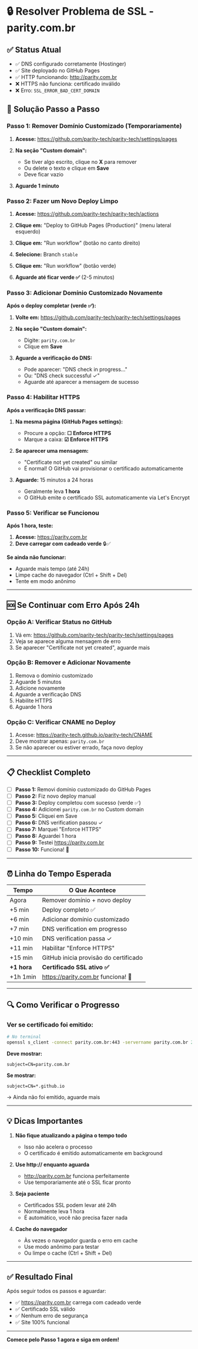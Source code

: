 # 🔒 Resolver Problema de SSL - parity.com.br

## ✅ Status Atual

- ✅ DNS configurado corretamente (Hostinger)
- ✅ Site deployado no GitHub Pages
- ✅ HTTP funcionando: http://parity.com.br
- ❌ HTTPS não funciona: certificado inválido
- ❌ Erro: `SSL_ERROR_BAD_CERT_DOMAIN`

## 🎯 Solução Passo a Passo

### Passo 1: Remover Domínio Customizado (Temporariamente)

1. **Acesse:** https://github.com/parity-tech/parity-tech/settings/pages

2. **Na seção "Custom domain":**
   - Se tiver algo escrito, clique no **X** para remover
   - Ou delete o texto e clique em **Save**
   - Deve ficar vazio

3. **Aguarde 1 minuto**

### Passo 2: Fazer um Novo Deploy Limpo

1. **Acesse:** https://github.com/parity-tech/parity-tech/actions

2. **Clique em:** "Deploy to GitHub Pages (Production)" (menu lateral esquerdo)

3. **Clique em:** "Run workflow" (botão no canto direito)

4. **Selecione:** Branch `stable`

5. **Clique em:** "Run workflow" (botão verde)

6. **Aguarde até ficar verde ✅** (2-5 minutos)

### Passo 3: Adicionar Domínio Customizado Novamente

**Após o deploy completar (verde ✅):**

1. **Volte em:** https://github.com/parity-tech/parity-tech/settings/pages

2. **Na seção "Custom domain":**
   - Digite: `parity.com.br`
   - Clique em **Save**

3. **Aguarde a verificação do DNS:**
   - Pode aparecer: "DNS check in progress..."
   - Ou: "DNS check successful ✓"
   - Aguarde até aparecer a mensagem de sucesso

### Passo 4: Habilitar HTTPS

**Após a verificação DNS passar:**

1. **Na mesma página (GitHub Pages settings):**
   - Procure a opção: **☐ Enforce HTTPS**
   - Marque a caixa: **☑ Enforce HTTPS**

2. **Se aparecer uma mensagem:**
   - "Certificate not yet created" ou similar
   - É normal! O GitHub vai provisionar o certificado automaticamente

3. **Aguarde:** 15 minutos a 24 horas
   - Geralmente leva **1 hora**
   - O GitHub emite o certificado SSL automaticamente via Let's Encrypt

### Passo 5: Verificar se Funcionou

**Após 1 hora, teste:**

1. **Acesse:** https://parity.com.br
2. **Deve carregar com cadeado verde** 🔒✅

**Se ainda não funcionar:**
- Aguarde mais tempo (até 24h)
- Limpe cache do navegador (Ctrl + Shift + Del)
- Tente em modo anônimo

---

## 🆘 Se Continuar com Erro Após 24h

### Opção A: Verificar Status no GitHub

1. Vá em: https://github.com/parity-tech/parity-tech/settings/pages
2. Veja se aparece alguma mensagem de erro
3. Se aparecer "Certificate not yet created", aguarde mais

### Opção B: Remover e Adicionar Novamente

1. Remova o domínio customizado
2. Aguarde 5 minutos
3. Adicione novamente
4. Aguarde a verificação DNS
5. Habilite HTTPS
6. Aguarde 1 hora

### Opção C: Verificar CNAME no Deploy

1. Acesse: https://parity-tech.github.io/parity-tech/CNAME
2. Deve mostrar apenas: `parity.com.br`
3. Se não aparecer ou estiver errado, faça novo deploy

---

## 📋 Checklist Completo

- [ ] **Passo 1:** Removi domínio customizado do GitHub Pages
- [ ] **Passo 2:** Fiz novo deploy manual
- [ ] **Passo 3:** Deploy completou com sucesso (verde ✅)
- [ ] **Passo 4:** Adicionei `parity.com.br` no Custom domain
- [ ] **Passo 5:** Cliquei em Save
- [ ] **Passo 6:** DNS verification passou ✓
- [ ] **Passo 7:** Marquei "Enforce HTTPS"
- [ ] **Passo 8:** Aguardei 1 hora
- [ ] **Passo 9:** Testei https://parity.com.br
- [ ] **Passo 10:** Funciona! 🎉

---

## ⏰ Linha do Tempo Esperada

| Tempo | O Que Acontece |
|-------|----------------|
| Agora | Remover domínio + novo deploy |
| +5 min | Deploy completo ✅ |
| +6 min | Adicionar domínio customizado |
| +7 min | DNS verification em progresso |
| +10 min | DNS verification passa ✓ |
| +11 min | Habilitar "Enforce HTTPS" |
| +15 min | GitHub inicia provisão do certificado |
| **+1 hora** | **Certificado SSL ativo ✅** |
| +1h 1min | https://parity.com.br funciona! 🎉 |

---

## 🔍 Como Verificar o Progresso

### Ver se certificado foi emitido:

```bash
# No terminal
openssl s_client -connect parity.com.br:443 -servername parity.com.br 2>/dev/null | grep "subject="
```

**Deve mostrar:**
```
subject=CN=parity.com.br
```

**Se mostrar:**
```
subject=CN=*.github.io
```
→ Ainda não foi emitido, aguarde mais

---

## 💡 Dicas Importantes

1. **Não fique atualizando a página o tempo todo**
   - Isso não acelera o processo
   - O certificado é emitido automaticamente em background

2. **Use http:// enquanto aguarda**
   - http://parity.com.br funciona perfeitamente
   - Use temporariamente até o SSL ficar pronto

3. **Seja paciente**
   - Certificados SSL podem levar até 24h
   - Normalmente leva 1 hora
   - É automático, você não precisa fazer nada

4. **Cache do navegador**
   - Às vezes o navegador guarda o erro em cache
   - Use modo anônimo para testar
   - Ou limpe o cache (Ctrl + Shift + Del)

---

## ✅ Resultado Final

Após seguir todos os passos e aguardar:

- ✅ https://parity.com.br carrega com cadeado verde
- ✅ Certificado SSL válido
- ✅ Nenhum erro de segurança
- ✅ Site 100% funcional

---

**Comece pelo Passo 1 agora e siga em ordem!**
